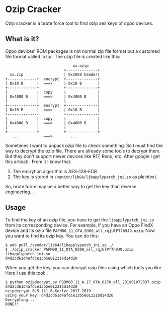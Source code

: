 # Ozip Cracker

Ozip cracker is a brute force tool to find ozip aes keys of oppo devices.

## What is it?

Oppo devices' ROM packages is not normal zip file format but a customed file
format called 'ozip'. The ozip file is created like this:

```
                              xx.ozip
                          +--------------+
  xx.zip                  | 0x1050 header|
+-------------+  encrypt  +--------------+
| 0x10 B      |  ===>     | 0x10 B       |
+-------------+           +--------------+
|             |  copy     |              |
| 0x4000 B    |  ===>     | 0x4000 B     |
|             |           |              |
+-------------+  encrypt  +--------------|
| 0x10 B      |  ===>     | 0x10 B       |
+-------------+           +--------------+
|             |  copy     |              |
| 0x4000 B    |  ===>     | 0x4000 B     |
|             |           |              |
+-------------+           +--------------+
   ...           ===>        ...
```

Sometimes I want to unpack ozip file to check something. So I must find the way
to decrypt the ozip file. There are already some tools to decrypt them. But they
don't support newer devices like R17, Reno, etc. After google I get this
artical: [](https://bkerler.github.io/reversing/2019/04/24/the-game-begins/).
From it I know that:

1. The encrytion algorithm is AES-128-ECB
2. The key is stored in `/vendor/lib64/libapplypatch_jni.so` as plaintext.

So, brute force may be a better way to get the key than reverse engineering...


## Usage

To find the key of an ozip file, you have to get the `libapplypatch_jni.so` from
its corresponding device. For example, if you have an Oppo FindX device and its
ozip file `PAFM00_11_OTA_0300_all_rqjUlPT7h9J9.ozip`. Now you want to find its
ozip key. You can do this:

```
$ adb pull /vendor/lib64/libapplypatch_jni.so ./
$ ./ozip_cracker PAFM00_11_OTA_0300_all_rqjUlPT7h9J9.ozip libapplypatch_jni.so
d4d2cd61d4afdce13b5e01221bd14d20
```

When you get the key, you can decrypt ozip files using which tools you like.
Here I use this tool: [](https://github.com/ntiger1024/oppo_ozip_decrypt).

```
$ python ozipdecrypt.py PBDM00_11_A.17_OTA_0170_all_201901072337.ozip d4d2cd61d4afdce13b5e01221bd14d20
ozipdecrypt 0.5 (c) B.Kerler 2017-2019
using your key: d4d2cd61d4afdce13b5e01221bd14d20
Decrypting...
DONE!!
```
